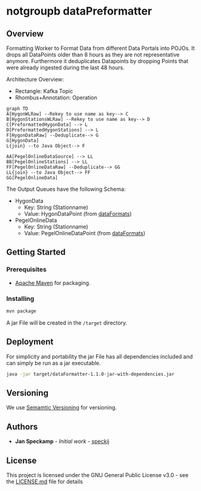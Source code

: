 
# notgroupb dataPreformatter

## Overview
Formatting Worker to Format Data from different Data Portals into POJOs. It drops all DataPoints older than 8 hours as they are not representative anymore. Furthermore it deduplicates Datapoints by dropping Points that were already ingested during the last 48 hours.

Architecture Overview:
 - Rectangle: Kafka Topic
 - Rhombus+Annotation: Operation
 ```mermaid
graph TD
A[HygonWLRaw] --Rekey to use name as key--> C
B[HygonStationsWLRaw] --Rekey to use name as key--> D
C[PreformattedHygonData] --> L
D[PreformattedHygonStations] --> L
F[HygonDataRaw] --Deduplicate--> G
G[HygonData]
L{join} --to Java Object--> F

AA[PegelOnlineDataSource] --> LL
BB[PegelOnlineStations] --> LL
FF[PegelOnlineDataRaw] --Deduplicate--> GG
LL{join} --to Java Object--> FF
GG[PegelOnlineData]
```

The Output Queues have the following Schema:
 - HygonData
	 - Key: String (Stationname)
	 - Value: HygonDataPoint (from [dataFormats](https://github.com/CopernicusEOI2018studyproject/dataFormats))
- PegelOnlineData
	 - Key: String (Stationname)
	 - Value: PegelOnlineDataPoint (from [dataFormats](https://github.com/CopernicusEOI2018studyproject/dataFormats))

## Getting Started
### Prerequisites
 - [Apache Maven](https://maven.apache.org/) for packaging.
### Installing

```bash
mvn package
```
 A jar File will be created in the `/target` directory.

## Deployment
For simplicity and portability the jar File has all dependencies included and can simply be run as a jar executable.

```bash
java -jar target/dataFormatter-1.1.0-jar-with-dependencies.jar 
```


## Versioning

We use [Semamtic Versioning](http://semver.org/) for versioning.

## Authors

* **Jan Speckamp** - *Initial work* - [speckij](https://github.com/speckij)

## License

This project is licensed under the GNU General Public License v3.0 - see the [LICENSE.md](LICENSE.md) file for details
